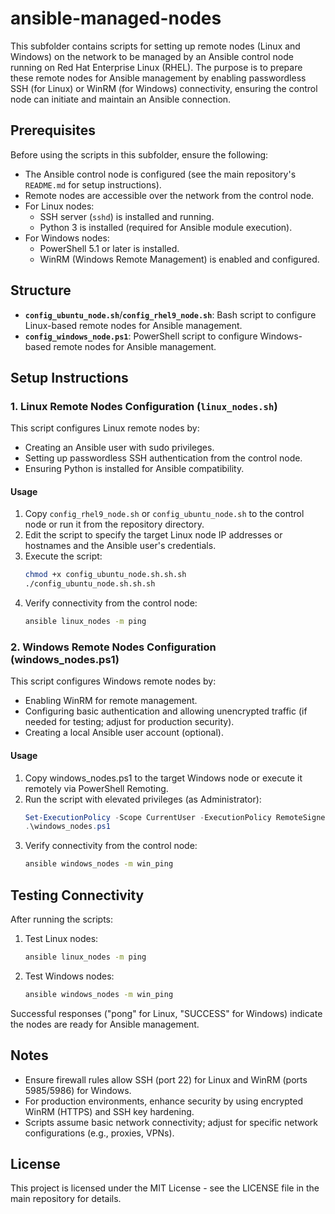 # ansible-managed-nodes

This subfolder contains scripts for setting up remote nodes (Linux and Windows) on the network to be managed by an Ansible control node running on Red Hat Enterprise Linux (RHEL). The purpose is to prepare these remote nodes for Ansible management by enabling passwordless SSH (for Linux) or WinRM (for Windows) connectivity, ensuring the control node can initiate and maintain an Ansible connection.

## Prerequisites

Before using the scripts in this subfolder, ensure the following:

- The Ansible control node is configured (see the main repository's `README.md` for setup instructions).
- Remote nodes are accessible over the network from the control node.
- For Linux nodes:
  - SSH server (`sshd`) is installed and running.
  - Python 3 is installed (required for Ansible module execution).
- For Windows nodes:
  - PowerShell 5.1 or later is installed.
  - WinRM (Windows Remote Management) is enabled and configured.

## Structure

- **`config_ubuntu_node.sh`**/**`config_rhel9_node.sh`**: Bash script to configure Linux-based remote nodes for Ansible management.
- **`config_windows_node.ps1`**: PowerShell script to configure Windows-based remote nodes for Ansible management.

## Setup Instructions

### 1. Linux Remote Nodes Configuration (`linux_nodes.sh`)

This script configures Linux remote nodes by:
- Creating an Ansible user with sudo privileges.
- Setting up passwordless SSH authentication from the control node.
- Ensuring Python is installed for Ansible compatibility.

#### Usage
1. Copy `config_rhel9_node.sh` or `config_ubuntu_node.sh` to the control node or run it from the repository directory.
2. Edit the script to specify the target Linux node IP addresses or hostnames and the Ansible user's credentials.
3. Execute the script:
   ```bash
   chmod +x config_ubuntu_node.sh.sh.sh
   ./config_ubuntu_node.sh.sh.sh
   ```
4. Verify connectivity from the control node:
    ```bash
    ansible linux_nodes -m ping
    ```

### 2. Windows Remote Nodes Configuration (windows_nodes.ps1)

This script configures Windows remote nodes by:
- Enabling WinRM for remote management.
- Configuring basic authentication and allowing unencrypted traffic (if needed for testing; adjust for production security).
- Creating a local Ansible user account (optional).

#### Usage
1. Copy windows_nodes.ps1 to the target Windows node or execute it remotely via PowerShell Remoting.
2. Run the script with elevated privileges (as Administrator):
   ```powershell
   Set-ExecutionPolicy -Scope CurrentUser -ExecutionPolicy RemoteSigned
   .\windows_nodes.ps1
    ```
3. Verify connectivity from the control node:
   ```bash
   ansible windows_nodes -m win_ping
   ```

## Testing Connectivity
After running the scripts:
1. Test Linux nodes:
   ```bash
   ansible linux_nodes -m ping
   ```
2. Test Windows nodes:
   ```bash
   ansible windows_nodes -m win_ping
   ```
Successful responses ("pong" for Linux, "SUCCESS" for Windows) indicate the nodes are ready for Ansible management.

## Notes

- Ensure firewall rules allow SSH (port 22) for Linux and WinRM (ports 5985/5986) for Windows.
- For production environments, enhance security by using encrypted WinRM (HTTPS) and SSH key hardening.
- Scripts assume basic network connectivity; adjust for specific network configurations (e.g., proxies, VPNs).

## License
This project is licensed under the MIT License - see the LICENSE file in the main repository for details.


